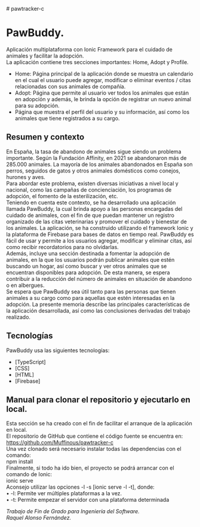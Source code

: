 <p class="has-line-data" data-line-start="0" data-line-end="1"># pawtracker-c</p>
<h1 class="code-line" data-line-start=2 data-line-end=3 ><a id="PawTracker_2"></a>PawBuddy.</h1>
<p class="has-line-data" data-line-start="3" data-line-end="5">Aplicación multiplataforma con Ionic Framework para el cuidado de animales y facilitar la adopción.<br>
La aplicación contiene tres secciones importantes: Home, Adopt y Profile.</p>
<ul>
<li class="has-line-data" data-line-start="5" data-line-end="6">Home: Página principal de la aplicación donde se muestra un calendario en el cual el usuario puede agregar, modificar o eliminar eventos / citas relacionadas con sus animales de compañía.</li>
<li class="has-line-data" data-line-start="6" data-line-end="7">Adopt: Página que permite al usuario ver todos los animales que están en adopción y además, le brinda la opción de registrar un nuevo animal para su adopción.</li>
<li class="has-line-data" data-line-start="7" data-line-end="9">Página que muestra el perfil del usuario y su información, así como los animales que tiene registrados a su cargo.</li>
</ul>
<h2 class="code-line" data-line-start=9 data-line-end=10 ><a id="Resumen_y_contexto_9"></a>Resumen y contexto</h2>
<p class="has-line-data" data-line-start="10" data-line-end="15">En España, la tasa de abandono de animales sigue siendo un problema importante. Según la Fundación Affinity, en 2021 se abandonaron más de 285.000 animales. La mayoría de los animales abandonados en España son perros, seguidos de gatos y otros animales domésticos como conejos, hurones y aves.<br>
Para abordar este problema, existen diversas iniciativas a nivel local y nacional, como las campañas de concienciación, los programas de adopción, el fomento de la esterilización, etc.<br>
Teniendo en cuenta este contexto, se ha desarrollado una aplicación llamada PawBuddy, la cual brinda apoyo a las personas encargadas del cuidado de animales, con el fin de que puedan mantener un registro organizado de las citas veterinarias y promover el cuidado y bienestar de los animales. La aplicación, se ha construido utilizando el framework Ionic y la plataforma de Firebase para bases de datos en tiempo real. PawBuddy es fácil de usar y permite a los usuarios agregar, modificar y eliminar citas, así como recibir recordatorios para no olvidarlas.<br>
Además, incluye una sección destinada a fomentar la adopción de animales, en la que los usuarios podrán publicar animales que estén buscando un hogar, así como buscar y ver otros animales que se encuentran disponibles para adopción. De esta manera, se espera contribuir a la reducción del número de animales en situación de abandono o en albergues.<br>
Se espera que PawBuddy sea útil tanto para las personas que tienen animales a su cargo como para aquellas que estén interesadas en la adopción. La presente memoria describe las principales características de la aplicación desarrollada, así como las conclusiones derivadas del trabajo realizado.</p>
<h2 class="code-line" data-line-start=16 data-line-end=17 ><a id="Tecnologas_16"></a>Tecnologías</h2>
<p class="has-line-data" data-line-start="18" data-line-end="19">PawBuddy usa las siguientes tecnologías:</p>
<ul>
<li class="has-line-data" data-line-start="19" data-line-end="20">[TypeScript]</li>
<li class="has-line-data" data-line-start="20" data-line-end="21">[CSS]</li>
<li class="has-line-data" data-line-start="21" data-line-end="22">[HTML]</li>
<li class="has-line-data" data-line-start="22" data-line-end="23">[Firebase]</li>
</ul>
<h2 class="code-line" data-line-start=25 data-line-end=26 ><a id="Manual_para_clonar_el_repositorio_y_ejecutarlo_en_local_25"></a>Manual para clonar el repositorio y ejecutarlo en local.</h2>
<p class="has-line-data" data-line-start="26" data-line-end="36">Esta sección se ha creado con el fin de facilitar el arranque de la aplicación en local.<br>
El repositorio de GitHub que contiene el código fuente se encuentra en:<br>
<a href="https://github.com/Muffinous/pawtracker-c">https://github.com/Muffinous/pawtracker-c</a><br>
Una vez clonado será necesario instalar todas las dependencias con el comando:<br>
npm install<br>
Finalmente, si todo ha ido bien, el proyecto se podrá arrancar con el comando de Ionic:<br>
ionic serve<br>
Aconsejo utilizar las opciones -l -s [ionic serve -l -t], donde:<br>
•   -l: Permite ver múltiples plataformas a la vez.<br>
•   -t: Permite empezar el servidor con una plataforma determinada</p>


<i>Trabajo de Fin de Grado para Ingeniería del Software.<br></i>
<i>Raquel Alonso Fernández.</i>

